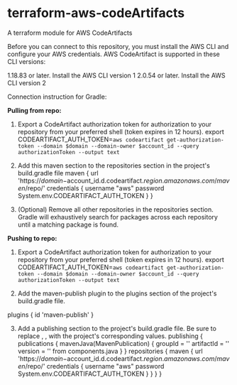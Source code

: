 # terraform-aws-codeArtifacts
A terraform module for AWS CodeArtifacts

Before you can connect to this repository, you must install the AWS CLI and configure your AWS credentials. AWS CodeArtifact is supported in these CLI versions:

1.18.83 or later. Install the AWS CLI version 1
2.0.54 or later. Install the AWS CLI version 2

Connection instruction for Gradle:

**Pulling from repo:**

1. Export a CodeArtifact authorization token for authorization to your repository from your preferred shell (token expires in 12 hours).
export CODEARTIFACT_AUTH_TOKEN=`aws codeartifact get-authorization-token --domain $domain --domain-owner $account_id --query authorizationToken --output text`

2. Add this maven section to the repositories section in the project's build.gradle file
maven {
  url 'https://$domain-$account_id.d.codeartifact.$region.amazonaws.com/maven/$repo/'
  credentials {
      username "aws"
      password System.env.CODEARTIFACT_AUTH_TOKEN
  }
}

3. (Optional) Remove all other repositories in the repositories section. Gradle will exhaustively search for packages across each repository until a matching package is found.

**Pushing to repo:**

1. Export a CodeArtifact authorization token for authorization to your repository from your preferred shell (token expires in 12 hours).
export CODEARTIFACT_AUTH_TOKEN=`aws codeartifact get-authorization-token --domain $domain --domain-owner $account_id --query authorizationToken --output text`

2. Add the maven-publish plugin to the plugins section of the project's build.gradle file.

plugins {
    id 'maven-publish'
}

3. Add a publishing section to the project's build.gradle file. Be sure to replace <groupId>, <artifactId>, <version> with the project's corresponding values.
publishing {
  publications {
      mavenJava(MavenPublication) {
          groupId = '<groupId>'
          artifactId = '<artifactId>'
          version = '<version>'
          from components.java
      }
  }
  repositories {
      maven {
          url 'https://$domain-$account_id.d.codeartifact.$region.amazonaws.com/maven/$repo/'
          credentials {
              username "aws"
              password System.env.CODEARTIFACT_AUTH_TOKEN
          }
      }
  }
}